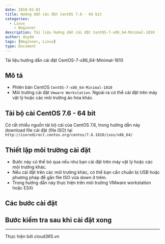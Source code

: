 ```yaml
---
date: 2019-01-01
title: Hướng dẫn cài đặt CentOS 7.6 - 64 bit
categories:
  - Linux
	- Beginner
description: Tài liệu hướng dẫn cài đặt CentOS-7-x86_64-Minimal-1810
author: duydm
tags: [Beginner, Linux]
type: Document
---
```

Tài liệu hướng dẫn cài đặt CentOS-7-x86_64-Minimal-1810
## Mô tả

- Phiên bản CentOS `CentOS-7-x86_64-Minimal-1810`
- Môi trường cài đặt `Vmware Workstation`. Ngoài ra có thể cài đặt trên máy vật lý hoặc các môi trường ảo hóa khác.

## Tải bộ cài CentOS 7.6 - 64 bit

Có rất nhiều nguồn tải bộ cài của CentOS 7.6, trong hướng dẫn này download file cài đặt (file ISO) tại `http://isoredirect.centos.org/centos/7.6.1810/isos/x86_64/`

## Thiết lập môi trường cài đặt
- Bước này có thể bỏ qua nếu như bạn cài đặt trên máy vật lý hoặc các môi trường khác.
- Nếu cài đặt trên các môi trường khác, có thể bạn cần chuẩn bị USB hoặc phương pháp để gắn file ISO vừa down ở trêm.
- Trong hướng dẫn này thực hiện trên môi trường VMware workstation hoặc ESXi

## Các bước cài đặt

## Bước kiểm tra sau khi cài đặt xong

---
Thực hiện bởi cloud365.vn